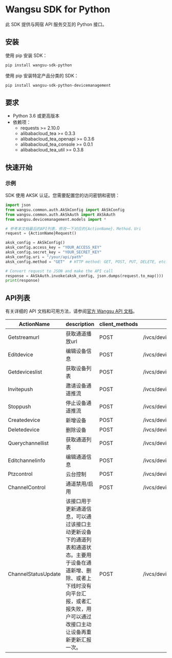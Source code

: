 # Wangsu SDK for Python

此 SDK 提供与网宿 API 服务交互的 Python 接口。

## 安装

使用 pip 安装 SDK：

```bash
pip install wangsu-sdk-python
```
使用 pip 安装特定产品分类的 SDK：

```bash
pip install wangsu-sdk-python-devicemanagement
```


## 要求

- Python 3.6 或更高版本
- 依赖项：
  - requests >= 2.10.0
  - alibabacloud_tea >= 0.3.3
  - alibabacloud_tea_openapi >= 0.3.6
  - alibabacloud_tea_console >= 0.0.1
  - alibabacloud_tea_util >= 0.3.8

## 快速开始

### 示例

SDK 使用 AKSK 认证。您需要配置您的访问密钥和密钥：

```python
import json
from wangsu.common.auth.AkSkConfig import AkSkConfig
from wangsu.common.auth.AkSkAuth import AkSkAuth
from wangsu.devicemanagement.models import *

# 参考本文档最后的API列表，修改一下对应的{ActionName}、Method、Uri
request = {ActionName}Request()

aksk_config = AkSkConfig()
aksk_config.access_key = "YOUR_ACCESS_KEY"
aksk_config.secret_key = "YOUR_SECRET_KEY"
aksk_config.uri = "/your/api/path"
aksk_config.method = "GET"  # HTTP method: GET, POST, PUT, DELETE, etc.

# Convert request to JSON and make the API call
response = AkSkAuth.invoke(aksk_config, json.dumps(request.to_map()))
print(response)

```


## API列表
有关详细的 API 文档和可用方法，请参阅[官方 Wangsu API 文档](https://www.wangsu.com/document/api-doc/Overview?productType=all)。

| ActionName | description | client_methods | uri |
| --- | --- | --- | --- |
| Getstreamurl | 获取通道播放url | POST | /ivcs/devicemanage/getStreamUrl |
| Editdevice | 编辑设备信息 | POST | /ivcs/devicemanage/editDevice |
| Getdeviceslist | 获取设备列表 | POST | /ivcs/devicemanage/getDevicesList |
| Invitepush | 邀请设备通道推流 | POST | /ivcs/devicemanage/invitePush |
| Stoppush | 停止设备通道推流 | POST | /ivcs/devicemanage/stopPush |
| Createdevice | 新增设备 | POST | /ivcs/devicemanage/createDevice |
| Deletedevice | 删除设备 | POST | /ivcs/devicemanage/deleteDevice |
| Querychannellist | 获取通道列表 | POST | /ivcs/devicemanage/getChnList |
| Editchannelinfo | 编辑通道信息 | POST | /ivcs/devicemanage/editChnInfo |
| Ptzcontrol | 云台控制 | POST | /ivcs/devicemanage/Ptzcontrol |
| ChannelControl | 通道禁用/启用 | POST | /ivcs/devicemanage/channelControl |
| ChannelStatusUpdate | 该接口用于更新通道信息，可以通过该接口主动更新设备下的通道列表和通道状态。主要用于设备在通道新增、删除、或者上下线时没有向平台汇报，或者汇报失败，用户可以通过改接口主动让设备再重新更新汇报一次。 | POST | /ivcs/devicemanage/channelStatusUpdate |